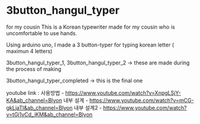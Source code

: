 # 3button_hangul_typer
for my cousin
This is a Korean typewriter made for my cousin who is uncomfortable to use hands.


Using arduino uno, I made a 3 button-typer for typing korean letter ( maximun 4 letters)


3button_hangul_typer_1, 
3button_hangul_typer_2    ->  these are made during the process of making


3button_hangul_typer_completed    -> this is the final one


youtube link
: 
사용방법 - https://www.youtube.com/watch?v=XnpgLSjY-KA&ab_channel=Blyon
내부 설계 - https://www.youtube.com/watch?v=mCG-gkLjaTI&ab_channel=Blyon
내부 설계2 - https://www.youtube.com/watch?v=tGj1vCd_jKM&ab_channel=Blyon

